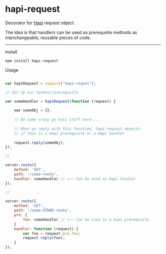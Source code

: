 # hapi-request
Decorator for [Hapi](https://github.com/spumko/hapi) request object.

The idea is that handlers can be used as prerequsite methods as interchangeable, reusable pieces of code.

* * *

Install

```
npm install hapi-request
```

Usage

```javascript

var hapiRequest = require('hapi-requst');

// Set up our handler/prerequsite

var someHandler = hapiRequest(function (request) {
    
    var someObj = {};
    
    // Do some crazy go nuts stuff here ...
    
    // When we reply with this function, hapi-request detects
    // if this is a Hapi prerequsite or a Hapi handler
    
    request.reply(someObj);
});

//

server.route({
    method: 'GET',
    path: '/some-route',
    handler: someHandler // <~~ Can be used as Hapi handler
});

// 

server.route({
    method: 'GET',
    path: '/some-OTHER-route',
    pre: {
        foo: someHandler // <~~ Can be used as a Hapi prerequsite
    }
    handler: function (request) {
        var foo = request.pre.foo;
        request.reply(foo);
    }
});

```
